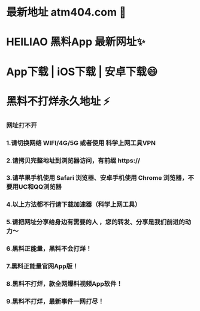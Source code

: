 # 最新地址 atm404.com 👋
# HEILIAO 黑料App 最新网址✨
# App下载 | iOS下载 | 安卓下载😄
# 黑料不打烊永久地址 ⚡

### 网址打不开
### 1.请切换网络 WIFI/4G/5G 或者使用 科学上网工具VPN
### 2.请拷贝完整地址到浏览器访问，有前缀 https://
### 3.请苹果手机使用 Safari 浏览器、安卓手机使用 Chrome 浏览器，不要用UC和QQ浏览器
### 4.以上方法都不行请下载加速器（科学上网工具）
### 5.请把网址分享给身边有需要的人 ，您的转发、分享是我们前进的动力～
### 6.黑料正能量，黑料不会打烊！
### 7.黑料正能量官网App版！
### 8.黑料不打烊，款全网爆料视频App软件！
### 9.黑料不打烊，最新事件一网打尽！
